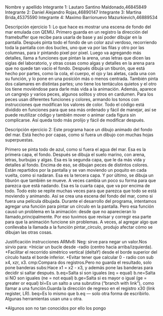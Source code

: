Nombre y apellido 
Integrante 1: Lautaro Santino Maldonado,46845849
Integrante 2: Daniel Alejandro Rojas,46890147
Integrante 3: Martina Brida,45375590
Integrante 4: Maximo Barrionuevo Mazurkievich,46889534


Descripción ejercicio 1: 
Lo que hace es mostrar una escena de fondo del mar emulada con QEMU. Primero guarda en un registro la dirección del framebuffer que recibe para usarla de base y así poder dibujar en la pantalla. Después pinta todo el fondo de un color azul verdoso, recorriendo toda la pantalla con dos bucles, uno que va por las filas y otro por las columnas, para ir pintando pixel por pixel.
Luego va agregando más detalles, llama a funciones que pintan la arena, unas letras que dicen las siglas del laboratorio, y otras cosas como algas y detalles en la arena para que no quede tan vacío el fondo.
Después dibuja un tiburón, que está hecho por partes, como la cola, el cuerpo, el ojo y las aletas, cada una con su función, y lo pone en una posición más o menos centrada. También pinta dos calamares en distintas partes; uno tiene los tentáculos quietos y el otro los tiene moviéndose para darle más vida a la animación.
Además, aparece un cangrejo y varios peces, algunos solitos y otros en cardumen. Para los peces usan diferentes funciones y colores, armando los tonos con instrucciones que modifican los valores de color.
Todo el código está dividido en funciones para que sea más ordenado y fácil de manejar, así se puede reutilizar código y también mover o animar cada figura sin complicarse. Así queda todo más prolijo y fácil de modificar después.


Descripción ejercicio 2:
Este programa hace un dibujo animado del fondo del mar. Está hecho por capas, como si fuera un dibujo con muchas hojas superpuestas.

Primero se pinta todo de azul, como si fuera el agua del mar. Esa es la primera capa, el fondo.
Después se dibuja el suelo marino, con arena, letras, burbujas y algas. Esa es la segunda capa, que le da más vida y detalles al fondo.
Encima de eso, se dibujan peces de distintos colores. Están repartidos por la pantalla y se van moviendo un poquito en cada vuelta, como si nadaran. Esa es la tercera capa.
Y por último, se dibuja un tiburón que también se mueve. A veces cambia un poco su forma para que parezca que está nadando. Esa es la cuarta capa, que va por encima de todo.
Todo esto se repite muchas veces para que parezca que todo se está moviendo y animando. Así se crea una escena del fondo del mar, como si fuera una película dibujada.
Durante el desarrollo del programa, intentamos agregar una función para pintar un círculo en la pantalla. Pero esa función causó un problema en la animación: desde que no aparecieran lo llamado,principalmente.
Por eso tuvimos que revisar y corregir esa parte para que la animación funcione sin problemas. A veces, al agregar algo que conllevaba la llamada a la función pintar_circulo, produjo afectar cómo se dibujan las otras cosas.

Justificación instrucciones ARMv8:
Neg: sirve para negar un valor.Nos sirvio para:
+Iniciar un bucle desde -radio (centro hacia arriba/izquierda).
+Facilitar el recorrido simétrico vertical (deltaY) desde el borde superior del círculo hasta el borde inferior.
+Evitar tener que calcular 0 - radio con sub x4, xzr, x3.
cmp:Compara dos registros.Pero no guarda el resultado, solo pone banderas
subs:Hace x1 = x2 - x3, y además pone las banderas para decidir si saltar después.
b.eq=Salta si son iguales (eq = equal)
b.ne=Salta si NO son iguales (ne = not equal)
b.ge=Salta si es mayor o igual (ge = greater or equal)
bl=Es un salto a una subrutina (“branch with link”), como llamar a una función.Guarda la dirección de regreso en el registro x30 (link register, LR).
beq=Es lo mismo que b.eq — solo otra forma de escribirlo. Algunas herramientas usan una u otra.

*Algunos son no tan conocidos por ello los pongo
